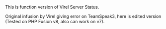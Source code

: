 This is function version of Virel Server Status.

Original infusion by Virel giving error on TeamSpeak3, here is edited version (Tested on PHP Fusion v8, also can work on v7).
